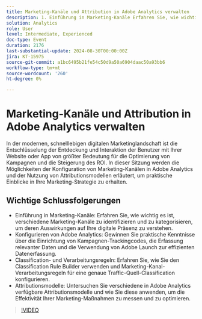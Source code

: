 ```yaml
---
title: Marketing-Kanäle und Attribution in Adobe Analytics verwalten
description: 1. Einführung in Marketing-Kanäle Erfahren Sie, wie wichtig es ist, verschiedene Marketing-Kanäle zu identifizieren und zu kategorisieren, um deren Auswirkungen auf Ihre digitale Präsenz zu verstehen. 2. Konfiguration von Adobe Analytics Gewinnen Sie praktische Kenntnisse über die Einrichtung von Kampagnen-Trackingcodes, die Erfassung relevanter Daten und die Verwendung von Adobe Launch zur effizienten Datenerfassung. 3. Classification- und Verarbeitungsregeln Erfahren Sie, wie Sie den Classification Rule Builder verwenden und Marketing-Kanal-Verarbeitungsregeln für eine genaue Traffic-Quell-Classification konfigurieren. 4. Attributionsmodelle Untersuchen Sie verschiedene in Adobe Analytics verfügbare Attributionsmodelle und wie Sie diese anwenden, um die Effektivität Ihrer Marketing-Maßnahmen zu messen und zu optimieren.
solution: Analytics
role: User
level: Intermediate, Experienced
doc-type: Event
duration: 2176
last-substantial-update: 2024-08-30T00:00:00Z
jira: KT-15975
source-git-commit: a1bc6495b21fe54c50d9a50a6904daac50a93bb6
workflow-type: tm+mt
source-wordcount: '260'
ht-degree: 0%

---
```



# Marketing-Kanäle und Attribution in Adobe Analytics verwalten

In der modernen, schnelllebigen digitalen Marketinglandschaft ist die Entschlüsselung der Entdeckung und Interaktion der Benutzer mit Ihrer Website oder App von größter Bedeutung für die Optimierung von Kampagnen und die Steigerung des ROI. In dieser Sitzung werden die Möglichkeiten der Konfiguration von Marketing-Kanälen in Adobe Analytics und der Nutzung von Attributionsmodellen erläutert, um praktische Einblicke in Ihre Marketing-Strategie zu erhalten.

## Wichtige Schlussfolgerungen

* Einführung in Marketing-Kanäle: Erfahren Sie, wie wichtig es ist, verschiedene Marketing-Kanäle zu identifizieren und zu kategorisieren, um deren Auswirkungen auf Ihre digitale Präsenz zu verstehen.
* Konfigurieren von Adobe Analytics: Gewinnen Sie praktische Kenntnisse über die Einrichtung von Kampagnen-Trackingcodes, die Erfassung relevanter Daten und die Verwendung von Adobe Launch zur effizienten Datenerfassung.
* Classification- und Verarbeitungsregeln: Erfahren Sie, wie Sie den Classification Rule Builder verwenden und Marketing-Kanal-Verarbeitungsregeln für eine genaue Traffic-Quell-Classification konfigurieren.
* Attributionsmodelle: Untersuchen Sie verschiedene in Adobe Analytics verfügbare Attributionsmodelle und wie Sie diese anwenden, um die Effektivität Ihrer Marketing-Maßnahmen zu messen und zu optimieren.

>[!VIDEO](https://video.tv.adobe.com/v/3432747/?learn=on)
